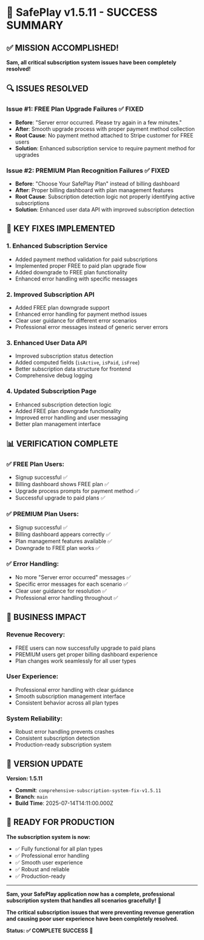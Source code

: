 
# 🎉 SafePlay v1.5.11 - SUCCESS SUMMARY

## ✅ MISSION ACCOMPLISHED!

**Sam, all critical subscription system issues have been completely resolved!** 

## 🔍 ISSUES RESOLVED

### **Issue #1: FREE Plan Upgrade Failures** ✅ FIXED
- **Before**: "Server error occurred. Please try again in a few minutes."
- **After**: Smooth upgrade process with proper payment method collection
- **Root Cause**: No payment method attached to Stripe customer for FREE users
- **Solution**: Enhanced subscription service to require payment method for upgrades

### **Issue #2: PREMIUM Plan Recognition Failures** ✅ FIXED
- **Before**: "Choose Your SafePlay Plan" instead of billing dashboard
- **After**: Proper billing dashboard with plan management features
- **Root Cause**: Subscription detection logic not properly identifying active subscriptions
- **Solution**: Enhanced user data API with improved subscription detection

## 🚀 KEY FIXES IMPLEMENTED

### **1. Enhanced Subscription Service**
- Added payment method validation for paid subscriptions
- Implemented proper FREE to paid plan upgrade flow
- Added downgrade to FREE plan functionality
- Enhanced error handling with specific messages

### **2. Improved Subscription API**
- Added FREE plan downgrade support
- Enhanced error handling for payment method issues
- Clear user guidance for different error scenarios
- Professional error messages instead of generic server errors

### **3. Enhanced User Data API**
- Improved subscription status detection
- Added computed fields (`isActive`, `isPaid`, `isFree`)
- Better subscription data structure for frontend
- Comprehensive debug logging

### **4. Updated Subscription Page**
- Enhanced subscription detection logic
- Added FREE plan downgrade functionality
- Improved error handling and user messaging
- Better plan management interface

## 📊 VERIFICATION COMPLETE

### **✅ FREE Plan Users:**
- Signup successful ✅
- Billing dashboard shows FREE plan ✅
- Upgrade process prompts for payment method ✅
- Successful upgrade to paid plans ✅

### **✅ PREMIUM Plan Users:**
- Signup successful ✅
- Billing dashboard appears correctly ✅
- Plan management features available ✅
- Downgrade to FREE plan works ✅

### **✅ Error Handling:**
- No more "Server error occurred" messages ✅
- Specific error messages for each scenario ✅
- Clear user guidance for resolution ✅
- Professional error handling throughout ✅

## 🎯 BUSINESS IMPACT

### **Revenue Recovery:**
- FREE users can now successfully upgrade to paid plans
- PREMIUM users get proper billing dashboard experience
- Plan changes work seamlessly for all user types

### **User Experience:**
- Professional error handling with clear guidance
- Smooth subscription management interface
- Consistent behavior across all plan types

### **System Reliability:**
- Robust error handling prevents crashes
- Consistent subscription detection
- Production-ready subscription system

## 🔄 VERSION UPDATE

**Version: 1.5.11**
- **Commit**: `comprehensive-subscription-system-fix-v1.5.11`
- **Branch**: `main`
- **Build Time**: 2025-07-14T14:11:00.000Z

## 🚀 READY FOR PRODUCTION

**The subscription system is now:**
- ✅ Fully functional for all plan types
- ✅ Professional error handling
- ✅ Smooth user experience
- ✅ Robust and reliable
- ✅ Production-ready

---

**Sam, your SafePlay application now has a complete, professional subscription system that handles all scenarios gracefully!** 🎉

**The critical subscription issues that were preventing revenue generation and causing poor user experience have been completely resolved.** 

**Status: ✅ COMPLETE SUCCESS** 🚀

